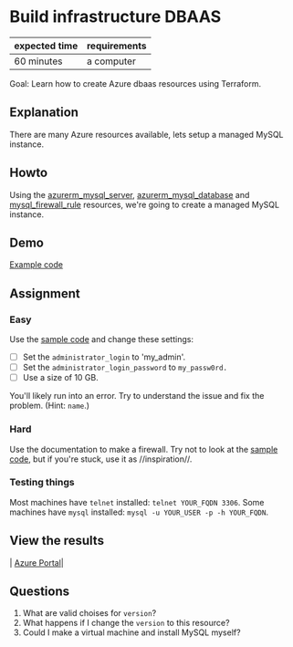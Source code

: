 # Build infrastructure DBAAS

|expected time|requirements|
|-------------|------------|
|60 minutes   |a computer  |

Goal: Learn how to create Azure dbaas resources using Terraform.

## Explanation

There are many Azure resources available, lets setup a managed MySQL instance.

## Howto

Using the [azurerm_mysql_server](https://registry.terraform.io/providers/hashicorp/azurerm/latest/docs/resources/mysql_server), [azurerm_mysql_database](https://registry.terraform.io/providers/hashicorp/azurerm/latest/docs/resources/mysql_database) and [mysql_firewall_rule](https://registry.terraform.io/providers/hashicorp/azurerm/latest/docs/resources/mysql_firewall_rule) resources, we're going to create a managed MySQL instance.

## Demo

[Example code](https://github.com/robertdebock/terraform-azurerm-mysql-server)

## Assignment

### Easy

Use the [sample code](https://github.com/robertdebock/terraform-azurerm-mysql-server) and change these settings:

- [ ] Set the `administrator_login` to 'my_admin'.
- [ ] Set the `administrator_login_password` to `my_passw0rd.`
- [ ] Use a size of 10 GB.

You'll likely run into an error. Try to understand the issue and fix the problem. (Hint: `name`.)

### Hard

Use the documentation to make a firewall. Try not to look at the [sample code](https://github.com/robertdebock/terraform-azurerm-mysql-server), but if you're stuck, use it as //inspiration//.


### Testing things

Most machines have `telnet` installed: `telnet YOUR_FQDN 3306`.
Some machines have `mysql` installed: `mysql -u YOUR_USER -p -h YOUR_FQDN`.

## View the results

| [Azure Portal](https://portal.azure.com/#blade/HubsExtension/BrowseResourceGroups)|

## Questions

1. What are valid choises for `version`?
2. What happens if I change the `version` to this resource?
3. Could I make a virtual machine and install MySQL myself?
